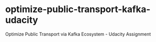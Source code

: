 # optimize-public-transport-kafka-udacity
Optimize Public Transport via Kafka Ecosystem - Udacity Assignment
